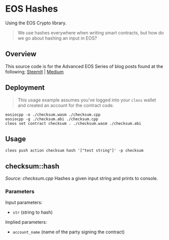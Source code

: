 # EOS Hashes
Using the EOS Crypto library.
> We use hashes everywhere when writing smart contracts, but how do we go about hashing an input in EOS?

## Overview

This source code is for the Advanced EOS Series of blog posts found at the following;
[SteemIt](https://steemit.com/eos/@mitchpierias/advanced-eos-series-part-1-cryptographic-hashes) | [Medium](https://medium.com/@mitchpierias/advanced-eos-series-part-1-cryptographic-hashes-a251a8d371b8)

## Deployment
> This usage example assumes you've logged into your `cleos` wallet and created an account for the contract code.
```
eosiocpp -o ./checksum.wasm ./checksum.cpp
eosiocpp -g ./checksum.abi ./checksum.cpp
cleos set contract checksum . ./checksum.wasm ./checksum.abi
```

## Usage
```
cleos push action checksum hash '["test string"]' -p checksum
```

## checksum::hash
*Source: checksum.cpp*
Hashes a given input string and prints to console.

### Parameters
Input parameters:

* `str` (string to hash)

Implied parameters: 

* `account_name` (name of the party signing the contract)